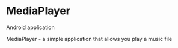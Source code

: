# MediaPlayer
Android application

MediaPlayer - a simple application that allows you play a music file
